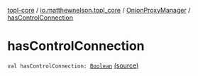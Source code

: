 [topl-core](../../index.md) / [io.matthewnelson.topl_core](../index.md) / [OnionProxyManager](index.md) / [hasControlConnection](./has-control-connection.md)

# hasControlConnection

`val hasControlConnection: `[`Boolean`](https://kotlinlang.org/api/latest/jvm/stdlib/kotlin/-boolean/index.html) [(source)](https://github.com/05nelsonm/TorOnionProxyLibrary-Android/blob/master/topl-core/src/main/java/io/matthewnelson/topl_core/OnionProxyManager.kt#L935)
